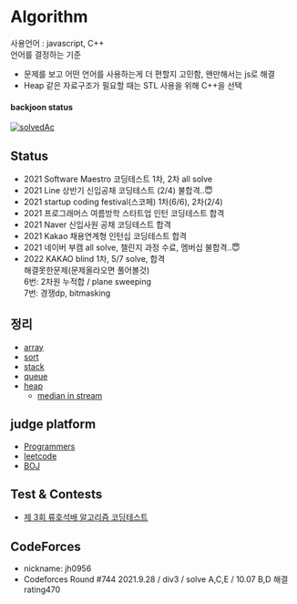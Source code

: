 # Algorithm

사용언어 : javascript, C++<br>
언어를 결정하는 기준<br>
- 문제를 보고 어떤 언어를 사용하는게 더 편할지 고민함, 왠만해서는 js로 해결
- Heap 같은 자료구조가 필요할 때는 STL 사용을 위해 C++을 선택

#### backjoon status
[![solvedAc](http://mazassumnida.wtf/api/v2/generate_badge?boj=jh0956)](https://solved.ac/jh0956)

## Status
- 2021 Software Maestro 코딩테스트 1차, 2차 all solve
- 2021 Line 상반기 신입공채 코딩테스트 (2/4) 불합격..😇
- 2021 startup coding festival(스코페) 1차(6/6), 2차(2/4)
- 2021 프로그래머스 여름방학 스타트업 인턴 코딩테스트 합격
- 2021 Naver 신입사원 공채 코딩테스트 합격
- 2021 Kakao 채용연계형 인턴십 코딩테스트 합격
- 2021 네이버 부캠 all solve, 챌린지 과정 수료, 멤버십 불합격..😇
- 2022 KAKAO blind 1차, 5/7 solve, 합격<br>
    해결못한문제(문제올라오면 풀어볼것)<br>
    6번: 2차원 누적합 / plane sweeping<br>
    7번: 경쟁dp, bitmasking

## 정리
- [array](./Doc/array.md)
- [sort](./Doc/sort.md)
- [stack](./Doc/stack.js)
- [queue](./Doc/queue.js)
- [heap](./Doc/heap.js)
    - <a href="./Doc/medianInStream.md">median in stream</a>

## judge platform
- [Programmers](./programmers.md)
- [leetcode](./leetcode.md)
- [BOJ](./boj.md)

## Test & Contests 
- <a href="./test_contest/제3회_류호석배_알고리즘_코딩테스트.md">제 3회 류호석배 알고리즘 코딩테스트</a>

## CodeForces
- nickname: jh0956
- Codeforces Round #744 2021.9.28 / div3 / solve A,C,E / 10.07 B,D 해결 rating470 
